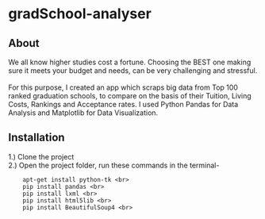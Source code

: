 # gradSchool-analyser

<h2>About</h2><p>We all know higher studies cost a fortune. Choosing the BEST one making sure it
meets your budget and needs, can be very challenging and stressful.
<br>
<br> For this purpose, I created an app which scraps big data from Top 100 ranked graduation
schools, to compare on the basis of their Tuition, Living Costs, Rankings and Acceptance
rates. I used Python Pandas for Data Analysis and Matplotlib for Data Visualization. </p>

<h2> Installation </h2>


1.) Clone the project <br>
2.) Open the project folder, run these commands in the terminal- <br>

		apt-get install python-tk <br>
		pip install pandas <br>
		pip install lxml <br>
		pip install html5lib <br>
		pip install BeautifulSoup4 <br>

